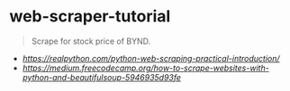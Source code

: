 # web-scraper-tutorial
> Scrape for stock price of BYND.
- *https://realpython.com/python-web-scraping-practical-introduction/*
- *https://medium.freecodecamp.org/how-to-scrape-websites-with-python-and-beautifulsoup-5946935d93fe*